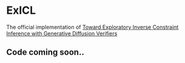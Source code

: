 # ExICL
The official implementation of [Toward Exploratory Inverse Constraint Inference with Generative Diffusion Verifiers](https://openreview.net/pdf?id=0UvlnHgaii)

## Code coming soon..
